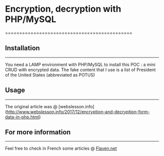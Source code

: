 
# Encryption, decryption with PHP/MySQL
=============================================


## Installation
---------------------
You need a LAMP environment with PHP/MySQL to install this POC : a mini CRUD with encrypted data. The fake content that I use is a list of President of the United States (abbreviated as POTUS)


## Usage
--------------
The original article was @ [webslesson.info] (http://www.webslesson.info/2017/12/encryption-and-decryption-form-data-in-php.html)


## For more information
------------------------------------
Feel free to check in French some articles @
[Flaven.net](http://flaven.fr//)








